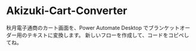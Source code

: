 # Akizuki-Cart-Converter
秋月電子通商のカート画面を、Power Automate Desktop でブランケットオーダー用のテキストに変換します。
新しいフローを作成して、コードをコピペしてね。
